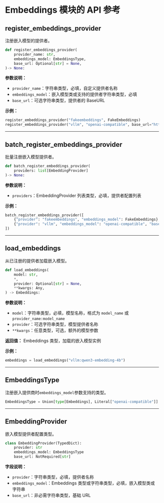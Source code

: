 # Embeddings 模块的 API 参考

## register_embeddings_provider

注册嵌入模型的提供者。

```python
def register_embeddings_provider(
    provider_name: str,
    embeddings_model: EmbeddingsType,
    base_url: Optional[str] = None,
)-> None:
```

**参数说明：**

- `provider_name`：字符串类型，必填，自定义提供者名称
- `embeddings_model`：嵌入模型类或支持的提供者字符串类型，必填
- `base_url`：可选字符串类型，提供者的 BaseURL

**示例：**

```python
register_embeddings_provider("fakeembeddings", FakeEmbeddings)
register_embeddings_provider("vllm", "openai-compatible", base_url="http://localhost:8000/v1")
```

---

## batch_register_embeddings_provider

批量注册嵌入模型提供者。

```python
def batch_register_embeddings_provider(
    providers: list[EmbeddingProvider]
)-> None:
```

**参数说明：**

- `providers`：EmbeddingProvider 列表类型，必填，提供者配置列表

**示例：**

```python
batch_register_embeddings_provider([
    {"provider": "fakeembeddings", "embeddings_model": FakeEmbeddings},
    {"provider": "vllm", "embeddings_model": "openai-compatible", "base_url": "http://localhost:8000/v1"},
])
```

---

## load_embeddings

从已注册的提供者加载嵌入模型。

```python
def load_embeddings(
    model: str,
    *,
    provider: Optional[str] = None,
    **kwargs: Any,
) -> Embeddings:
```

**参数说明：**

- `model`：字符串类型，必填，模型名称，格式为 `model_name` 或 `provider_name:model_name`
- `provider`：可选字符串类型，模型提供者名称
- `**kwargs`：任意类型，可选，额外的模型参数

**返回值：** Embeddings 类型，加载的嵌入模型实例

**示例：**

```python
embeddings = load_embeddings("vllm:qwen3-embedding-4b")
```

---

## EmbeddingsType

注册嵌入提供商时`embeddings_model`参数支持的类型。

```python
EmbeddingsType = Union[type[Embeddings], Literal["openai-compatible"]]
```

---

## EmbeddingProvider

嵌入模型提供者配置类型。

```python
class EmbeddingProvider(TypedDict):
    provider: str
    embeddings_model: EmbeddingsType
    base_url: NotRequired[str]
```

**字段说明：**

- `provider`：字符串类型，必填，提供者名称
- `embeddings_model`：Embeddings 类型或字符串类型，必填，嵌入模型类或字符串
- `base_url`：非必需字符串类型，基础 URL
